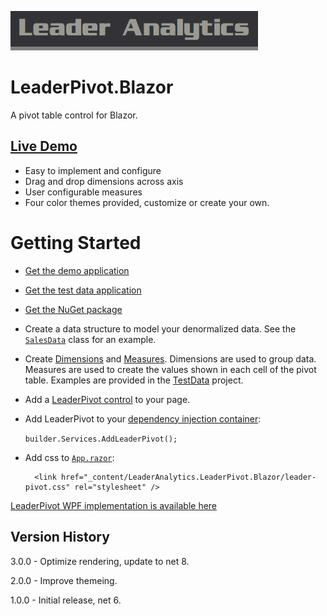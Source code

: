 ![Leader Analytics](./logo.png)

# LeaderPivot.Blazor

A pivot table control for Blazor.

## [Live Demo](https://leaderanalytics.com/blazor/leader-pivot-demo)

* Easy to implement and configure
* Drag and drop dimensions across axis
* User configurable measures
* Four color themes provided, customize or create your own.



# Getting Started

* [Get the demo application](https://github.com/leaderanalytics/LeaderPivot.BlazorDemo)

* [Get the test data application](https://github.com/leaderanalytics/LeaderPivot.TestData)

* [Get the NuGet package](https://www.nuget.org/packages/LeaderAnalytics.LeaderPivot.Blazor/)

* Create a data structure to model your denormalized data.  See the [`SalesData`](https://github.com/leaderanalytics/LeaderPivot.TestData/blob/main/LeaderPivot.TestData/SalesData.cs) class for an example.

* Create [Dimensions](https://github.com/leaderanalytics/LeaderPivot/blob/main/LeaderPivot/Dimension.cs) and [Measures](https://github.com/leaderanalytics/LeaderPivot/blob/main/LeaderPivot/Measure.cs).    Dimensions are used to group data.  Measures are used to create the values shown in each cell of the pivot table.  Examples are provided in the [TestData](https://github.com/leaderanalytics/LeaderPivot.TestData/blob/main/LeaderPivot.TestData/SalesData.cs) project.

* Add a [LeaderPivot control](https://github.com/leaderanalytics/LeaderPivot.BlazorDemo/blob/main/Server/LeaderPivot.BlazorDemo.Server/Components/Pages/LeaderPivotDemo.razor) to your page.  

* Add LeaderPivot to your [dependency injection container](https://github.com/leaderanalytics/LeaderPivot.BlazorDemo/blob/main/Server/LeaderPivot.BlazorDemo.Server/Program.cs):

    `builder.Services.AddLeaderPivot();`

* Add css to [`App.razor`](https://github.com/leaderanalytics/LeaderPivot.BlazorDemo/blob/main/Server/LeaderPivot.BlazorDemo.Server/Components/App.razor):

    
       
        <link href="_content/LeaderAnalytics.LeaderPivot.Blazor/leader-pivot.css" rel="stylesheet" />
      

[LeaderPivot WPF implementation is available here](https://github.com/leaderanalytics/LeaderPivot.XAML.WPF)

## Version History

3.0.0 - Optimize rendering, update to net 8.

2.0.0 - Improve themeing.

1.0.0 - Initial release, net 6.

